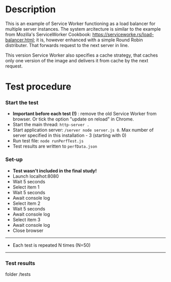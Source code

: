 # Description
This is an example of Service Worker functioning as a load balancer for multiple server instances. The system arcitecture is similar to the example from Mozilla's ServiceWorker Cookbook: https://serviceworke.rs/load-balancer.html; it is, however enhanced with a simple Round Robin distributer. That forwards request to the next server in line.

This version Service Worker also specifies a cache strategy, that caches only one version of the image and delivers it from cache by the next request. 

# Test procedure
### Start the test
- __Important before each test (!)__ : remove the old Service Worker from browser. Or tick the option "update on reload" in Chrome. 
- Start the main thread: `http-server .`
- Start application server: `/server node server.js 0`. Max number of server specified in this installation - 3 (starting with 0)
- Run test file: `node runPerfTest.js`
- Test results are written to `perfData.json`

### Set-up
- __Test wasn't included in the final study!__ 
- Launch localhot:8080
- Wait 5 seconds
- Select item 1
- Wait 5 seconds
- Await console log
- Select item 2
- Wait 5 seconds
- Await console log
- Select item 3
- Await console log
- Close browser
--------------------------------------
-  Each test is repeated N times (N=50)
--------------------------------------

### Test results
folder /tests
